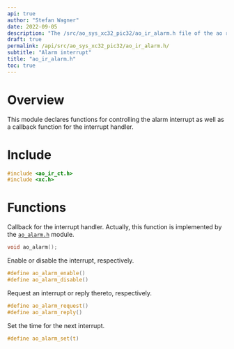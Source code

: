 ```yaml
---
api: true
author: "Stefan Wagner"
date: 2022-09-05
description: "The /src/ao_sys_xc32_pic32/ao_ir_alarm.h file of the ao real-time operating system."
draft: true
permalink: /api/src/ao_sys_xc32_pic32/ao_ir_alarm.h/
subtitle: "Alarm interrupt"
title: "ao_ir_alarm.h"
toc: true
---
```


# Overview

This module declares functions for controlling the alarm interrupt as well as a callback function for the interrupt handler.

# Include

```c
#include <ao_ir_ct.h>
#include <xc.h>
```

# Functions

Callback for the interrupt handler. Actually, this function is implemented by the [`ao_alarm.h`](../ao_sys/ao_alarm.h.md) module.

```c
void ao_alarm();
```

Enable or disable the interrupt, respectively.

```c
#define ao_alarm_enable()
#define ao_alarm_disable()
```

Request an interrupt or reply thereto, respectively.

```c
#define ao_alarm_request()
#define ao_alarm_reply()
```

Set the time for the next interrupt.

```c
#define ao_alarm_set(t)
```

